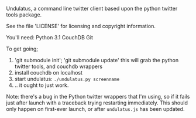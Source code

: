 
Undulatus, a command line twitter client based upon the 
python twitter tools package.

See the file 'LICENSE' for licensing and copyright information.

You'll need:
  Python 3.1
  CouchDB
  Git

To get going;

1) 'git submodule init'; 'git submodule update'
   this will grab the python twitter tools, and couchdb wrappers
2) install couchdb on localhost
3) start undulatus:
   `./undulatus.py screenname`
4) .. it ought to just work.

Note: there's a bug in the Python twitter wrappers that I'm using, 
so if it fails just after launch with a traceback trying restarting 
immediately. This should only happen on first-ever launch, or 
after `undulatus.js` has been updated.

